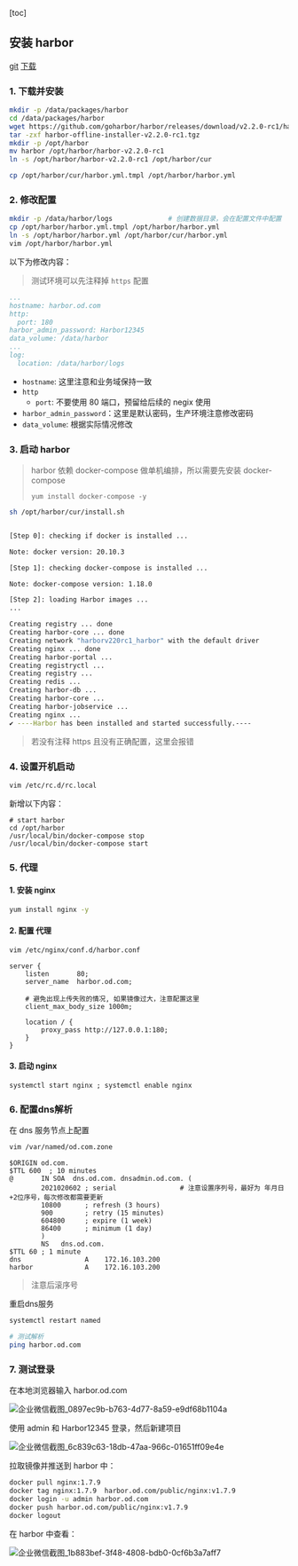 [toc]

## 安装 harbor

[git](https://goharbor.io/) [下载](https://github.com/goharbor/harbor/releases)

### 1. 下载并安装

```sh
mkdir -p /data/packages/harbor
cd /data/packages/harbor
wget https://github.com/goharbor/harbor/releases/download/v2.2.0-rc1/harbor-offline-installer-v2.2.0-rc1.tgz
tar -zxf harbor-offline-installer-v2.2.0-rc1.tgz
mkdir -p /opt/harbor
mv harbor /opt/harbor/harbor-v2.2.0-rc1
ln -s /opt/harbor/harbor-v2.2.0-rc1 /opt/harbor/cur

cp /opt/harbor/cur/harbor.yml.tmpl /opt/harbor/harbor.yml
```

### 2. 修改配置

```sh
mkdir -p /data/harbor/logs			    # 创建数据目录，会在配置文件中配置
cp /opt/harbor/harbor.yml.tmpl /opt/harbor/harbor.yml
ln -s /opt/harbor/harbor.yml /opt/harbor/cur/harbor.yml
vim /opt/harbor/harbor.yml
```

以下为修改内容：

>  测试环境可以先注释掉 `https` 配置

```yaml
...
hostname: harbor.od.com
http:
  port: 180
harbor_admin_password: Harbor12345
data_volume: /data/harbor
...
log:
  location: /data/harbor/logs
```

* `hostname`: 这里注意和业务域保持一致
* `http`
  * `port`: 不要使用 80 端口，预留给后续的 negix 使用
* `harbor_admin_password`：这里是默认密码，生产环境注意修改密码
* `data_volume`: 根据实际情况修改

### 3. 启动 harbor

> harbor 依赖 docker-compose 做单机编排，所以需要先安装 docker-compose
>
> `yum install docker-compose -y`

```sh
sh /opt/harbor/cur/install.sh
```

```sh

[Step 0]: checking if docker is installed ...

Note: docker version: 20.10.3

[Step 1]: checking docker-compose is installed ...

Note: docker-compose version: 1.18.0

[Step 2]: loading Harbor images ...
...

Creating registry ... done
Creating harbor-core ... done
Creating network "harborv220rc1_harbor" with the default driver
Creating nginx ... done
Creating harbor-portal ...
Creating registryctl ...
Creating registry ...
Creating redis ...
Creating harbor-db ...
Creating harbor-core ...
Creating harbor-jobservice ...
Creating nginx ...
✔ ----Harbor has been installed and started successfully.----
```

> 若没有注释 https 且没有正确配置，这里会报错

### 4. 设置开机启动

```sh
vim /etc/rc.d/rc.local  
```

新增以下内容：

```
# start harbor
cd /opt/harbor
/usr/local/bin/docker-compose stop
/usr/local/bin/docker-compose start
```

### 5. 代理

#### 1. 安装 nginx

```sh
yum install nginx -y
```

#### 2. 配置 代理

```sh
vim /etc/nginx/conf.d/harbor.conf
```

```
server {
    listen       80;
    server_name  harbor.od.com;
    
    # 避免出现上传失败的情况, 如果镜像过大，注意配置这里
    client_max_body_size 1000m;

    location / {
        proxy_pass http://127.0.0.1:180;
    }
}
```

#### 3. 启动 nginx

```
systemctl start nginx ; systemctl enable nginx
```

### 6. 配置dns解析

在 dns 服务节点上配置

```sh
vim /var/named/od.com.zone
```

```
$ORIGIN od.com.
$TTL 600  ; 10 minutes
@       IN SOA  dns.od.com. dnsadmin.od.com. (
        2021020602 ; serial                # 注意设置序列号，最好为 年月日+2位序号，每次修改都需要更新
        10800      ; refresh (3 hours)
        900        ; retry (15 minutes)
        604800     ; expire (1 week)
        86400      ; minimum (1 day)
        )
        NS   dns.od.com.
$TTL 60 ; 1 minute
dns                A    172.16.103.200
harbor             A    172.16.103.200
```

> 注意后滚序号

重启dns服务

```sh
systemctl restart named

# 测试解析
ping harbor.od.com
```

### 7. 测试登录

在本地浏览器输入 harbor.od.com 

![企业微信截图_0897ec9b-b763-4d77-8a59-e9df68b1104a](.assets/05.部署harbor私有仓库/企业微信截图_0897ec9b-b763-4d77-8a59-e9df68b1104a.png)

使用 admin 和 Harbor12345 登录，然后新建项目

![企业微信截图_6c839c63-18db-47aa-966c-01651ff09e4e](.assets/05.部署harbor私有仓库/企业微信截图_6c839c63-18db-47aa-966c-01651ff09e4e.png)

拉取镜像并推送到 harbor 中：

```sh
docker pull nginx:1.7.9
docker tag nginx:1.7.9  harbor.od.com/public/nginx:v1.7.9
docker login -u admin harbor.od.com
docker push harbor.od.com/public/nginx:v1.7.9
docker logout 
```

在 harbor 中查看：

![企业微信截图_1b883bef-3f48-4808-bdb0-0cf6b3a7aff7](.assets/05.部署harbor私有仓库/企业微信截图_1b883bef-3f48-4808-bdb0-0cf6b3a7aff7.png)


